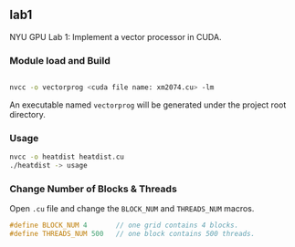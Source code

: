 ## lab1

NYU GPU Lab 1: Implement a vector processor in CUDA.


### Module load and Build

```bash

nvcc -o vectorprog <cuda file name: xm2074.cu> -lm
```
An executable named `vectorprog` will be generated under the project root directory.

### Usage

```bash
nvcc -o heatdist heatdist.cu
./heatdist -> usage
```

### Change Number of Blocks & Threads

Open `.cu` file and change the `BLOCK_NUM` and `THREADS_NUM` macros.


```c
#define BLOCK_NUM 4       // one grid contains 4 blocks.
#define THREADS_NUM 500   // one block contains 500 threads.   
```